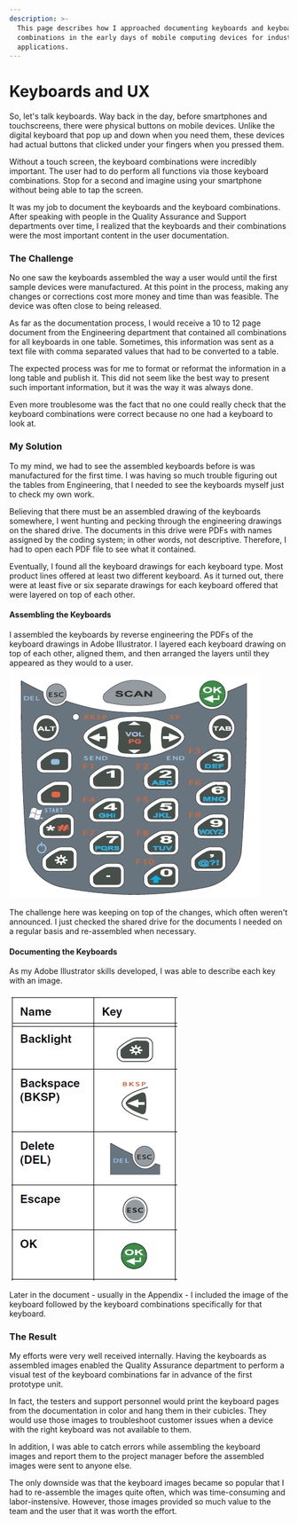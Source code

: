 ```yaml
---
description: >-
  This page describes how I approached documenting keyboards and keyboard
  combinations in the early days of mobile computing devices for industrial
  applications.
---
```


# Keyboards and UX

So, let's talk keyboards. Way back in the day, before smartphones and touchscreens, there were physical buttons on mobile devices. Unlike the digital keyboard that pop up and down when you need them, these devices had actual buttons that clicked under your fingers when you pressed them.&#x20;

Without a touch screen, the keyboard combinations were incredibly important. The user had to do perform all functions via those keyboard combinations. Stop for a second and imagine using your smartphone without being able to tap the screen.

It was my job to document the keyboards and the keyboard combinations. After speaking with people in the Quality Assurance and Support departments over time, I realized that the keyboards and their combinations were the most important content in the user documentation.&#x20;

### The Challenge

No one saw the keyboards assembled the way a user would until the first sample devices were manufactured. At this point in the process, making any changes or corrections cost more money and time than was feasible. The device was often close to being released.&#x20;

As far as the documentation process, I would receive a 10 to 12 page document from the Engineering department that contained all combinations for all keyboards in one table. Sometimes, this information was sent as a text file with comma separated values that had to be converted to a table.&#x20;

The expected process was for me to format or reformat the information in a long table and  publish it. This did not seem like the best way to present such important information, but it was the way it was always done.&#x20;

Even more troublesome was the fact that no one could really check that the keyboard combinations were correct because no one had a keyboard to look at.&#x20;

### My Solution

To my mind, we had to see the assembled keyboards before is was manufactured for the first time. I was having so much trouble figuring out the tables from Engineering, that I needed to see the keyboards myself just to check my own work.

Believing that there must be an assembled drawing of the keyboards somewhere, I went hunting and pecking through the engineering drawings on the shared drive. The documents in this drive were PDFs with names assigned by the coding system; in other words, not descriptive. Therefore, I had to open each PDF file to see what it contained.&#x20;

Eventually, I found all the keyboard drawings for each keyboard type. Most product lines offered at least two different keyboard. As it turned out, there were at least five or six separate drawings for each keyboard offered that were layered on top of each other.&#x20;

#### Assembling the Keyboards

I assembled the keyboards by reverse engineering the PDFs of the keyboard drawings in Adobe Illustrator. I layered each keyboard drawing on top of each other, aligned them, and then arranged the layers until they appeared as they would to a user.&#x20;

![](../.gitbook/assets/image.png)

The challenge here was keeping on top of the changes, which often weren't announced. I just checked the shared drive for the documents I needed on a regular basis and re-assembled when necessary.

#### Documenting the Keyboards

As my Adobe Illustrator skills developed, I was able to describe each key with an image.

<img src="../.gitbook/assets/image (1) (1).png" alt="" data-size="original">

Later in the document - usually in the Appendix - I included the image of the keyboard followed by the keyboard combinations specifically for that keyboard.&#x20;

### The Result

My efforts were very well received internally. Having the keyboards as assembled images enabled the Quality Assurance department to perform a visual test of the keyboard combinations far in advance of the first prototype unit.&#x20;

In fact, the testers and support personnel would print the keyboard pages from the documentation in color and hang them in their cubicles. They would use those images to troubleshoot customer issues when a device with the right keyboard was not available to them.&#x20;

In addition, I was able to catch errors while assembling the keyboard images and report them to the project manager before the assembled images were sent to anyone else.&#x20;

The only downside was that the keyboard images became so popular that I had to re-assemble the images quite often, which was time-consuming and labor-instensive. However, those images provided so much value to the team and the user that it was worth the effort.&#x20;

